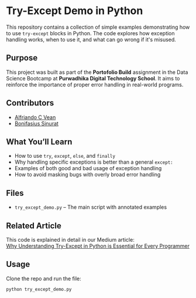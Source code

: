 # Try-Except Demo in Python

This repository contains a collection of simple examples demonstrating how to use `try-except` blocks in Python. The code explores how exception handling works, when to use it, and what can go wrong if it's misused.

## Purpose

This project was built as part of the **Portofolio Build** assignment in the Data Science Bootcamp at **Purwadhika Digital Technology School**. It aims to reinforce the importance of proper error handling in real-world programs.

## Contributors

- [Alfriando C Vean](https://github.com/alfcvean)
- [Bonifasius Sinurat](https://github.com/bonifasiusx)

## What You’ll Learn

- How to use `try`, `except`, `else`, and `finally`
- Why handling specific exceptions is better than a general `except:`
- Examples of both good and bad usage of exception handling
- How to avoid masking bugs with overly broad error handling

## Files

- `try_except_demo.py` – The main script with annotated examples

## Related Article

This code is explained in detail in our Medium article:  
[Why Understanding Try-Except in Python is Essential for Every Programmer](https://bit.ly/try-except-demo)

## Usage

Clone the repo and run the file:

```bash
python try_except_demo.py
